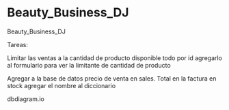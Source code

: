 # Beauty_Business_DJ
Beauty_Business_DJ

Tareas:

Limitar las ventas a la cantidad de producto disponible
todo por id
agregarlo al formulario para ver la limitante de cantidad de producto

Agregar a la base de datos precio de venta en sales.
Total en la factura en stock
agregar el nombre al diccionario

dbdiagram.io